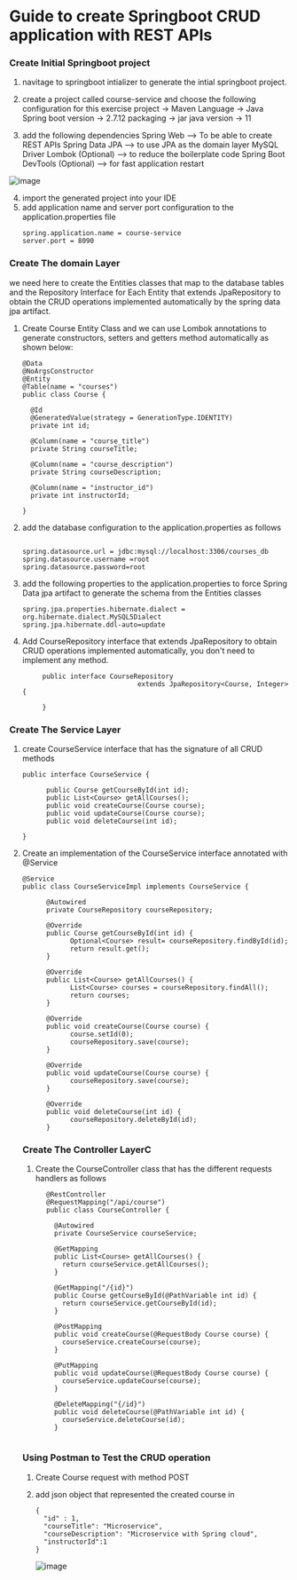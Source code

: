 # Guide to create Springboot CRUD application with REST APIs


### Create Initial Springboot project

1. navitage to springboot intializer to generate the intial springboot project.
3. create a project called course-service and choose the following configuration for this exercise
      project -> Maven
      Language -> Java
      Spring boot version -> 2.7.12
      packaging -> jar
      java version -> 11
      
3. add the following dependencies
      Spring Web --> To be able to create REST APIs
      Spring Data JPA --> to use JPA as the domain layer
      MySQL Driver
      Lombok (Optional) --> to reduce the boilerplate code
      Spring Boot DevTools (Optional) --> for fast application restart

![image](https://github.com/shaimaa-hshalaby/Microservice-with-spring-cloud-guide/assets/3264417/97a001ec-98fb-44f0-a2c5-3f7519dba671)

4. import the generated project into your IDE
5. add application name and server port configuration to the application.properties file
      ```
      spring.application.name = course-service
      server.port = 8090
      ```
      
### Create The domain Layer
we need here to create the Entities classes that map to the database tables and the Repository Interface for Each Entity that extends JpaRepository to obtain the CRUD operations
implemented automatically by the spring data jpa artifact.

1. Create Course Entity Class and we can use Lombok annotations to generate constructors, setters and getters method automatically as shown below:
    ```
    @Data
    @NoArgsConstructor
    @Entity
    @Table(name = "courses")
    public class Course {

      @Id
      @GeneratedValue(strategy = GenerationType.IDENTITY)
      private int id;

      @Column(name = "course_title")
      private String courseTitle;

      @Column(name = "course_description")
      private String courseDescription;

      @Column(name = "instructor_id")
      private int instructorId;

    }
    ```
    
 2. add the database configuration to the application.properties as follows

      ```
      
      spring.datasource.url = jdbc:mysql://localhost:3306/courses_db
      spring.datasource.username =root
      spring.datasource.password=root
      
      ```
      
 3. add the following properties to the application.properties to force Spring Data jpa artifact to generate the schema from the Entities classes

      ```
      spring.jpa.properties.hibernate.dialect = org.hibernate.dialect.MySQL5Dialect
      spring.jpa.hibernate.ddl-auto=update
      
      ```
      
  4. Add CourseRepository interface that extends JpaRepository to obtain CRUD operations implemented automatically, you don't need to implement any method.

       ```
            public interface CourseRepository 
                                    extends JpaRepository<Course, Integer> {

            }
       ```

### Create The Service Layer

1. create CourseService interface that has the signature of all CRUD methods

      ```
      public interface CourseService {

            public Course getCourseById(int id);
            public List<Course> getAllCourses();
            public void createCourse(Course course);
            public void updateCourse(Course course);
            public void deleteCourse(int id);

      }
      ```

2. Create an implementation of the CourseService interface annotated with @Service

      ```
      @Service
      public class CourseServiceImpl implements CourseService {

            @Autowired
            private CourseRepository courseRepository;

            @Override
            public Course getCourseById(int id) {
                  Optional<Course> result= courseRepository.findById(id);
                  return result.get();
            }

            @Override
            public List<Course> getAllCourses() {
                  List<Course> courses = courseRepository.findAll();
                  return courses;
            }

            @Override
            public void createCourse(Course course) {
                  course.setId(0);
                  courseRepository.save(course);
            }

            @Override
            public void updateCourse(Course course) {
                  courseRepository.save(course);
            }

            @Override
            public void deleteCourse(int id) {
                  courseRepository.deleteById(id);
            }
      ```
	
      
      ### Create The Controller LayerC
      1. Create the CourseController class that has the different requests handlers as follows

	```
	      @RestController
	      @RequestMapping("/api/course")
	      public class CourseController {

		    @Autowired
		    private CourseService courseService;

		    @GetMapping
		    public List<Course> getAllCourses() {
			  return courseService.getAllCourses();
		    }

		    @GetMapping("/{id}")
		    public Course getCourseById(@PathVariable int id) {
			  return courseService.getCourseById(id);
		    }

		    @PostMapping
		    public void createCourse(@RequestBody Course course) {
			  courseService.createCourse(course);
		    }

		    @PutMapping
		    public void updateCourse(@RequestBody Course course) {
			  courseService.updateCourse(course);
		    }

		    @DeleteMapping("{/id}")
		    public void deleteCourse(@PathVariable int id) {
			  courseService.deleteCourse(id);
		    }


	```
	
      ### Using Postman to Test the CRUD operation 
      
      1. Create Course request with method POST


      2. add json object that represented the created course in 
      
	      ```
	      {
		    "id" : 1,
		    "courseTitle": "Microservice",
		    "courseDescription": "Microservice with Spring cloud",
		    "instructorId":1
	      }
	      ```

	     ![image](https://github.com/shaimaa-hshalaby/Microservice-with-spring-cloud-guide/assets/3264417/9048b7aa-72bd-4779-9eda-6abcebec24e2)

